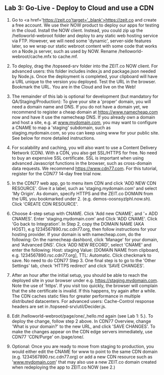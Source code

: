 ## Lab 3: Go-Live - Deploy to Cloud and use a CDN

1. Go to <a href='https://zeit.co'target='_blank'>https://zeit.co</a> and create a free account. We use their NOW product to deploy our apps for testing in the cloud. Install the NOW client.
Instead, you could zip up the /helloworld-webroot folder and deploy to any
static web hosting service via FTP. However, we will need some 'dynamic', server-side features later, so we wrap our static webroot content with some code that works on a Node.js server, such as used by NOW.
Rename /helloworld-webroot/cache.mfx to cache.mf.

2. To deploy, drag the /topseed-srv folder into the ZEIT.co NOW client. For advanced users: this folder includes index.js and package.json needed by Node.js.
Once the deployment is completed, your clipboard will have a URL unique to the version you deployed. Test the URL in the browser. Bookmark the URL. You are in the Cloud and live on the Web!

3. The remainder of this lab is optional for development (but mandatory for QA/Staging/Production): To give your site a 'proper' domain, you will need a domain name and DNS. If you do not have a domain yet, we recommend to register a cheap domain at <a href='https://www.namecheap.com/' target='_blank'>https://www.namecheap.com</a> now and have it use the namecheap DNS.
If you already own a domain and host a site, e.g. at www.mydomain.com, you may want to configure a CNAME to map a 'staging' subdomain, such as staging.mydomain.com, so you can keep using www for your public site. See below for more detailed instructions. 

4. For scalability and caching, you will also want to use a Content Delivery Network (CDN). With a CDN, you also get SSL/HTTPS for free. No need to buy an expensive SSL certificate. SSL is important when using advanced Javascript functions in the browser, such as cross-domain data requests. We recommend <a href='https://www.cdn77.com' target='_blank'>https://www.cdn77.com</a>. For this tutorial, register for the CDN77 14-day free trial now.

5. In the CDN77 web app, go to menu item CDN and click 'ADD NEW CDN RESOURCE'. Give it a label, such as 'staging.mydomain.com' and select 'My Origin'. As domain, specify HTTPS and the ZEIT.co DOMAIN from the URL you bookmarked under 2. (e.g. demos-oosnsyzlphl.now.sh). Click 'CREATE CDN RESOURCE'.

6. Choose 4-step setup with CNAME. Click 'Add new CNAME', and '+ ADD CNAMES'. Enter 'staging.mydomain.com' and Click 'ADD CNAME'. Click 'Go back to Integration'. In Step 2, copy the DOMAIN NAME (AKA HOST), e.g 1234567890.rsc.cdn77.org, then follow instructions for your hosting provider. If your domain is with namecheap.com, do the following:
On the namecheap dashbord, click 'Manage' for your domain, and 'Advanced DNS'. Click 'ADD NEW RECORD', select 'CNAME' and enter the following: Host: staging Value: [DOMAIN NAME from clipboard, e.g. 1234567890.rsc.cdn77.org], TTL: Automatic. Click checkmark to save.
No need to do CDN77 Step 3. One final step is to go to the 'Other Settings' tab, check 'HTTPS redirect' and click 'SAVE CHANGES'.

7. After an hour after the initial setup, you should be able to reach the deployed site in your browser under e.g. <a href='https://staging.mydomain.com' target='_blank'>https://staging.mydomain.com</a>. Note the use of 'https'. If you visit too quickly, the browser will complain that the site certificate is invalid. If this happens, try again after a while. The CDN caches static files for greater performance in multiple distributed datacenters. For advanced users: Cache-Control response headers are set in /topseed-srv/util/Decider.js.

8. Edit /helloworld-webroot/page/one/_hello.md again (see Lab 1: 5.). To deploy the change, follow step 2 above. In CDN77 Overview, change 'What is your domain?' to the new URL, and click 'SAVE CHANGES'. To make the changes appear on the CDN edge servers immediately, use CDN77 'CDN/Purge' on /page/one/.

9. Optional: Once you are ready to move from staging to production, you would either edit the CNAME for www to point to the same CDN domain (e.g. 1234567890.rsc.cdn77.org) or add a new CDN resource such as 'www.mydomain.com' that may also use a new ZEIT.co domain created when redeploying the app to ZEIT.co NOW (see 2.)

